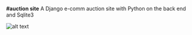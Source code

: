 **#auction site**
A Django e-comm auction site with Python on the back end and Sqlite3

![alt text](https://github.com/gsurmanski/commerce/screen.png?raw=true)
